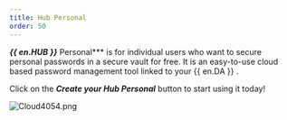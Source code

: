 ```yaml
---
title: Hub Personal
order: 50
---
```

***{{ en.HUB }}*** Personal*** is for individual users who want to secure personal passwords in a secure vault for free. It is an easy-to-use cloud based password management tool linked to your {{ en.DA }} .  

Click on the ***Create your Hub Personal*** button to start using it today!  

![Cloud4054.png](/img/en/cloud/Cloud4054.png) 
